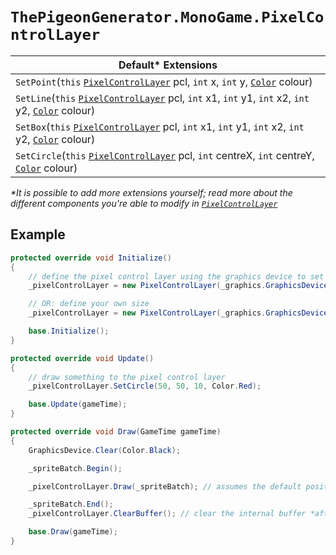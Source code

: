 # `ThePigeonGenerator.MonoGame.PixelControlLayer`


| Default\* Extensions                                                                                                                                                                                   |
| ---------------------------------------------------------------------------------------------------------------------------------------------------------------------------------------------------- |
| `SetPoint`(`this` [`PixelControlLayer`](./docs/PixelControlLayer.md) pcl, `int` x, `int` y, [`Color`](https://docs.monogame.net/api/Microsoft.Xna.Framework.Color.html) colour)                      |
| `SetLine`(`this` [`PixelControlLayer`](./docs/PixelControlLayer.md) pcl, `int` x1, `int` y1, `int` x2, `int` y2, [`Color`](https://docs.monogame.net/api/Microsoft.Xna.Framework.Color.html) colour) |
| `SetBox`(`this` [`PixelControlLayer`](./docs/PixelControlLayer.md) pcl, `int` x1, `int` y1, `int` x2, `int` y2, [`Color`](https://docs.monogame.net/api/Microsoft.Xna.Framework.Color.html) colour)  |
| `SetCircle`(`this` [`PixelControlLayer`](./docs/PixelControlLayer.md) pcl, `int` centreX, `int` centreY, [`Color`](https://docs.monogame.net/api/Microsoft.Xna.Framework.Color.html) colour)         |

*\*It is possible to add more extensions yourself; read more about the different components you're able to modify in [`PixelControlLayer`](./docs/PixelControlLayer.md)*

## Example

```cs
protected override void Initialize()
{
    // define the pixel control layer using the graphics device to set the correct internal texture size
    _pixelControlLayer = new PixelControlLayer(_graphics.GraphicsDevice);

    // OR: define your own size
    _pixelControlLayer = new PixelControlLayer(_graphics.GraphicsDevice, 64, 64);

    base.Initialize();
}
```

```cs
protected override void Update()
{
    // draw something to the pixel control layer
    _pixelControlLayer.SetCircle(50, 50, 10, Color.Red);

    base.Update(gameTime);
}
```

```cs
protected override void Draw(GameTime gameTime)
{
    GraphicsDevice.Clear(Color.Black);

    _spriteBatch.Begin();

    _pixelControlLayer.Draw(_spriteBatch); // assumes the default position of (0, 0)

    _spriteBatch.End();
    _pixelControlLayer.ClearBuffer(); // clear the internal buffer *after* drawing, otherwise it'll fail to draw

    base.Draw(gameTime);
}
```
